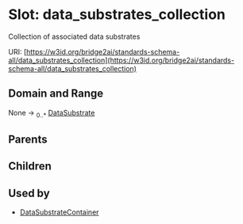 
# Slot: data_substrates_collection


Collection of associated data substrates

URI: [https://w3id.org/bridge2ai/standards-schema-all/data_substrates_collection](https://w3id.org/bridge2ai/standards-schema-all/data_substrates_collection)


## Domain and Range

None &#8594;  <sub>0..\*</sub> [DataSubstrate](DataSubstrate.md)

## Parents


## Children


## Used by

 * [DataSubstrateContainer](DataSubstrateContainer.md)
